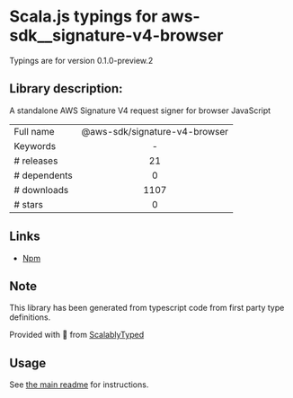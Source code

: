 
# Scala.js typings for aws-sdk__signature-v4-browser

Typings are for version 0.1.0-preview.2

## Library description:
A standalone AWS Signature V4 request signer for browser JavaScript

|                    |                 |
| ------------------ | :-------------: |
| Full name          | @aws-sdk/signature-v4-browser |
| Keywords           | - |
| # releases         | 21 |
| # dependents       | 0 |
| # downloads        | 1107 |
| # stars            | 0 |

## Links
- [Npm](https://www.npmjs.com/package/%40aws-sdk%2Fsignature-v4-browser)
    


## Note
This library has been generated from typescript code from first party type definitions.

Provided with :purple_heart: from [ScalablyTyped](https://github.com/oyvindberg/ScalablyTyped)

## Usage
See [the main readme](../../readme.md) for instructions.


